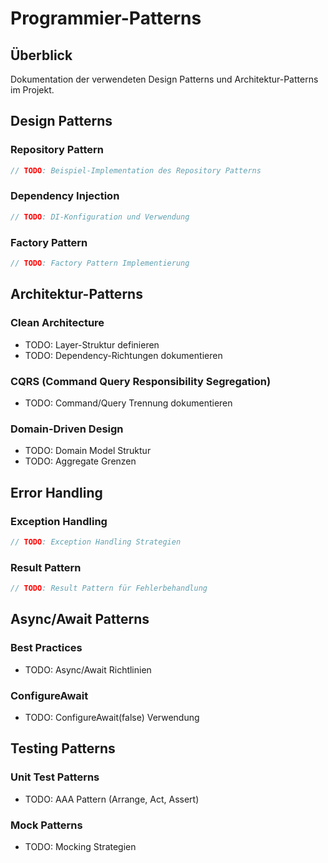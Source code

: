 # Programmier-Patterns

## Überblick

Dokumentation der verwendeten Design Patterns und Architektur-Patterns im Projekt.

## Design Patterns

### Repository Pattern
```csharp
// TODO: Beispiel-Implementation des Repository Patterns
```

### Dependency Injection
```csharp
// TODO: DI-Konfiguration und Verwendung
```

### Factory Pattern
```csharp
// TODO: Factory Pattern Implementierung
```

## Architektur-Patterns

### Clean Architecture
- TODO: Layer-Struktur definieren
- TODO: Dependency-Richtungen dokumentieren

### CQRS (Command Query Responsibility Segregation)
- TODO: Command/Query Trennung dokumentieren

### Domain-Driven Design
- TODO: Domain Model Struktur
- TODO: Aggregate Grenzen

## Error Handling

### Exception Handling
```csharp
// TODO: Exception Handling Strategien
```

### Result Pattern
```csharp
// TODO: Result Pattern für Fehlerbehandlung
```

## Async/Await Patterns

### Best Practices
- TODO: Async/Await Richtlinien

### ConfigureAwait
- TODO: ConfigureAwait(false) Verwendung

## Testing Patterns

### Unit Test Patterns
- TODO: AAA Pattern (Arrange, Act, Assert)

### Mock Patterns
- TODO: Mocking Strategien